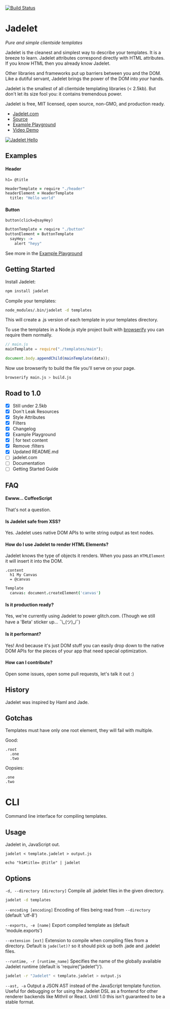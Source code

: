 [![Build Status](https://travis-ci.org/STRd6/jadelet.svg)](https://travis-ci.org/STRd6/jadelet)

Jadelet
=======

*Pure and simple clientside templates*

Jadelet is the cleanest and simplest way to describe your templates. It is a breeze to learn. Jadelet attributes correspond directly with HTML attributes. If you know HTML then you already know Jadelet.

Other libraries and frameworks put up barriers between you and the DOM. Like a dutiful servant, Jadelet brings the power of the DOM into _your_ hands.

Jadelet is the smallest of all clientside templating libraries (< 2.5kb). But don't let its size fool you: it contains tremendous power.

Jadelet is free, MIT licensed, open source, non-GMO, and production ready.

- [Jadelet.com](https://jadelet.com)
- [Source](https://github.com/STRd6/jadelet)
- [Example Playground](https://jadelet.glitch.me)
- [Video Demo](http://blog.fogcreek.com/reactive-templating-demo-with-hamlet-tech-talk/)

[![Jadelet Hello](https://danielx.whimsy.space/images/jadelet-hello.png)](https://jadelet.glitch.me)

Examples
--------

#### Header

```jade
h1= @title
```

```coffee
HeaderTemplate = require "./header"
headerElement = HeaderTemplate
  title: "Hello world"
```

#### Button

```jade
button(click=@sayHey)
```

```coffee
ButtonTemplate = require "./button"
buttonElement = ButtonTemplate
  sayHey: ->
    alert "heyy"
```

See more in the [Example Playground](https://jadelet.glitch.me)

Getting Started
---------------

Install Jadelet:

```bash
npm install jadelet
```

Compile your templates:

```bash
node_modules/.bin/jadelet -d templates
```

This will create a .js version of each template in your templates directory.

To use the templates in a Node.js style project built with [browserify](https://github.com/substack/node-browserify) you can require them normally.

```javascript
// main.js
mainTemplate = require("./templates/main");

document.body.appendChild(mainTemplate(data));
```

Now use browserify to build the file you'll serve on your page.

```bash
browserify main.js > build.js
```

Road to 1.0
-----------

- [x] Still under 2.5kb
- [x] Don't Leak Resources
- [x] Style Attributes
- [x] Filters
- [x] Changelog
- [x] Example Playground
- [x] | for text content
- [x] Remove :filters
- [x] Updated README.md
- [ ] jadelet.com
- [ ] Documentation
- [ ] Getting Started Guide

FAQ
---

#### Ewww... CoffeeScript

That's not a question.

#### Is Jadelet safe from XSS?

Yes. Jadelet uses native DOM APIs to write string output as text nodes.

#### How do I use Jadelet to render HTML Elements?

Jadelet knows the type of objects it renders. When you pass an `HTMLElement` it will insert it into the DOM.

```jade
.content
  h1 My Canvas
  = @canvas
```

```coffee
Template
  canvas: document.createElement('canvas')
```

#### Is it production ready?

Yes, we're currently using Jadelet to power glitch.com. (Though we still have a 'Beta' sticker up... ¯\\\_(ツ)_/¯)

#### Is it performant?

Yes! And because it's just DOM stuff you can easily drop down to the native DOM APIs for the pieces of your app that need special optimization.

#### How can I contribute?

Open some issues, open some pull requests, let's talk it out :)

History
-------

Jadelet was inspired by Haml and Jade.

Gotchas
-------

Templates must have only one root element, they will fail with multiple.

Good:

```jade
.root
  .one
  .two
```

Oopsies:

```jade
.one
.two
```

CLI
===

Command line interface for compiling templates.

Usage
-----

Jadelet in, JavaScript out.

    jadelet < template.jadelet > output.js

    echo "h1#title= @title" | jadelet

Options
-------

`-d, --directory [directory]` Compile all .jadelet files in the given directory.

```bash
jadelet -d templates
```

`--encoding [encoding]` Encoding of files being read from `--directory` (default 'utf-8')

`--exports, -e [name]` Export compiled template as (default 'module.exports')

`--extension [ext]` Extension to compile when compiling files from a directory. Default is `jade(let)?` so it should pick up both .jade and .jadelet files.

`--runtime, -r [runtime_name]` Specifies the name of the globally available Jadelet runtime (default is 'require("jadelet")').

```bash
jadelet -r "Jadelet" < template.jadelet > output.js
```

`--ast, -a` Output a JSON AST instead of the JavaScript template function. Useful for debugging or for using the Jadelet DSL as a frontend for other renderer backends like Mithril or React. Until 1.0 this isn't guaranteed to be a stable format.
